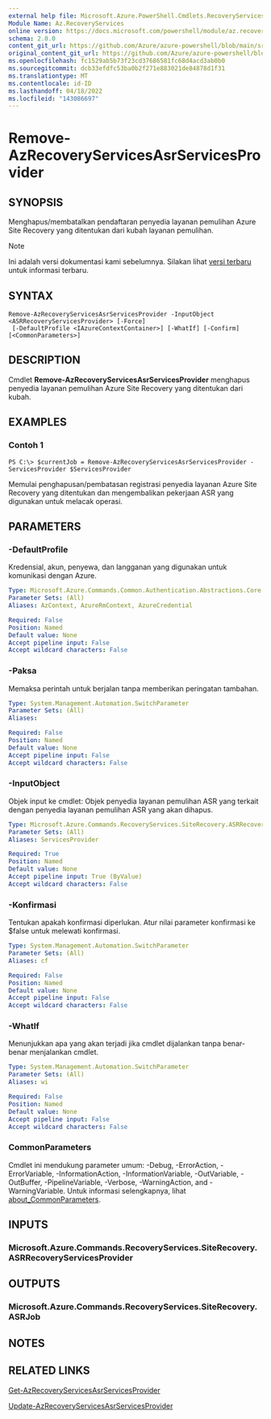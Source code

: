 ```yaml
---
external help file: Microsoft.Azure.PowerShell.Cmdlets.RecoveryServices.SiteRecovery.dll-Help.xml
Module Name: Az.RecoveryServices
online version: https://docs.microsoft.com/powershell/module/az.recoveryservices/remove-azrecoveryservicesasrservicesprovider
schema: 2.0.0
content_git_url: https://github.com/Azure/azure-powershell/blob/main/src/RecoveryServices/RecoveryServices/help/Remove-AzRecoveryServicesAsrServicesProvider.md
original_content_git_url: https://github.com/Azure/azure-powershell/blob/main/src/RecoveryServices/RecoveryServices/help/Remove-AzRecoveryServicesAsrServicesProvider.md
ms.openlocfilehash: fc1529ab5b73f23cd37686581fc68d4acd3ab0b0
ms.sourcegitcommit: dcb33efdfc53ba0b2f271e883021de84878d1f31
ms.translationtype: MT
ms.contentlocale: id-ID
ms.lasthandoff: 04/18/2022
ms.locfileid: "143086697"
---
```

# Remove-AzRecoveryServicesAsrServicesProvider

## SYNOPSIS
Menghapus/membatalkan pendaftaran penyedia layanan pemulihan Azure Site Recovery yang ditentukan dari kubah layanan pemulihan.

> [!NOTE]
>Ini adalah versi dokumentasi kami sebelumnya. Silakan lihat [versi terbaru](/powershell/module/az.recoveryservices/remove-azrecoveryservicesasrservicesprovider) untuk informasi terbaru.

## SYNTAX

```
Remove-AzRecoveryServicesAsrServicesProvider -InputObject <ASRRecoveryServicesProvider> [-Force]
 [-DefaultProfile <IAzureContextContainer>] [-WhatIf] [-Confirm] [<CommonParameters>]
```

## DESCRIPTION
Cmdlet **Remove-AzRecoveryServicesAsrServicesProvider** menghapus penyedia layanan pemulihan Azure Site Recovery yang ditentukan dari kubah.

## EXAMPLES

### Contoh 1
```
PS C:\> $currentJob = Remove-AzRecoveryServicesAsrServicesProvider -ServicesProvider $ServicesProvider
```

Memulai penghapusan/pembatasan registrasi penyedia layanan Azure Site Recovery yang ditentukan dan mengembalikan pekerjaan ASR yang digunakan untuk melacak operasi.

## PARAMETERS

### -DefaultProfile
Kredensial, akun, penyewa, dan langganan yang digunakan untuk komunikasi dengan Azure.


```yaml
Type: Microsoft.Azure.Commands.Common.Authentication.Abstractions.Core.IAzureContextContainer
Parameter Sets: (All)
Aliases: AzContext, AzureRmContext, AzureCredential

Required: False
Position: Named
Default value: None
Accept pipeline input: False
Accept wildcard characters: False
```

### -Paksa
Memaksa perintah untuk berjalan tanpa memberikan peringatan tambahan.

```yaml
Type: System.Management.Automation.SwitchParameter
Parameter Sets: (All)
Aliases:

Required: False
Position: Named
Default value: None
Accept pipeline input: False
Accept wildcard characters: False
```

### -InputObject
Objek input ke cmdlet: Objek penyedia layanan pemulihan ASR yang terkait dengan penyedia layanan pemulihan ASR yang akan dihapus.

```yaml
Type: Microsoft.Azure.Commands.RecoveryServices.SiteRecovery.ASRRecoveryServicesProvider
Parameter Sets: (All)
Aliases: ServicesProvider

Required: True
Position: Named
Default value: None
Accept pipeline input: True (ByValue)
Accept wildcard characters: False
```

### -Konfirmasi
Tentukan apakah konfirmasi diperlukan. Atur nilai parameter konfirmasi ke $false untuk melewati konfirmasi.

```yaml
Type: System.Management.Automation.SwitchParameter
Parameter Sets: (All)
Aliases: cf

Required: False
Position: Named
Default value: None
Accept pipeline input: False
Accept wildcard characters: False
```

### -WhatIf
Menunjukkan apa yang akan terjadi jika cmdlet dijalankan tanpa benar-benar menjalankan cmdlet.

```yaml
Type: System.Management.Automation.SwitchParameter
Parameter Sets: (All)
Aliases: wi

Required: False
Position: Named
Default value: None
Accept pipeline input: False
Accept wildcard characters: False
```

### CommonParameters
Cmdlet ini mendukung parameter umum: -Debug, -ErrorAction, -ErrorVariable, -InformationAction, -InformationVariable, -OutVariable, -OutBuffer, -PipelineVariable, -Verbose, -WarningAction, and -WarningVariable. Untuk informasi selengkapnya, lihat [about_CommonParameters](http://go.microsoft.com/fwlink/?LinkID=113216).

## INPUTS

### Microsoft.Azure.Commands.RecoveryServices.SiteRecovery.ASRRecoveryServicesProvider

## OUTPUTS

### Microsoft.Azure.Commands.RecoveryServices.SiteRecovery.ASRJob

## NOTES

## RELATED LINKS

[Get-AzRecoveryServicesAsrServicesProvider](./Get-AzRecoveryServicesAsrServicesProvider.md)

[Update-AzRecoveryServicesAsrServicesProvider](./Update-AzRecoveryServicesAsrServicesProvider.md)
